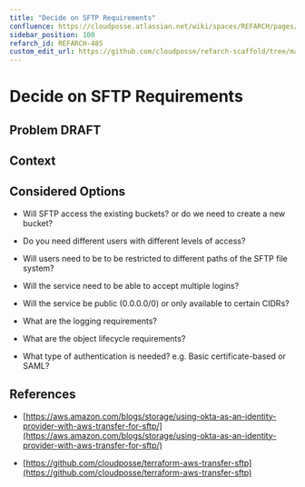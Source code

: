 ```yaml
---
title: "Decide on SFTP Requirements"
confluence: https://cloudposse.atlassian.net/wiki/spaces/REFARCH/pages/1201438831/REFARCH-485+-+Decide+on+SFTP+Requirements
sidebar_position: 100
refarch_id: REFARCH-485
custom_edit_url: https://github.com/cloudposse/refarch-scaffold/tree/main/docs/docs/fundamentals/design-decisions/foundational-application-dependencies/decide-on-sftp-requirements.md
---
```


# Decide on SFTP Requirements

## Problem **DRAFT**

## Context

## Considered Options

- Will SFTP access the existing buckets? or do we need to create a new bucket?

- Do you need different users with different levels of access?

- Will users need to be to be restricted to different paths of the SFTP file system?

- Will the service need to be able to accept multiple logins?

- Will the service be public (0.0.0.0/0) or only available to certain CIDRs?

- What are the logging requirements?

- What are the object lifecycle requirements?

- What type of authentication is needed? e.g. Basic certificate-based or SAML?

## References

- [https://aws.amazon.com/blogs/storage/using-okta-as-an-identity-provider-with-aws-transfer-for-sftp/](https://aws.amazon.com/blogs/storage/using-okta-as-an-identity-provider-with-aws-transfer-for-sftp/)

- [https://github.com/cloudposse/terraform-aws-transfer-sftp](https://github.com/cloudposse/terraform-aws-transfer-sftp)


